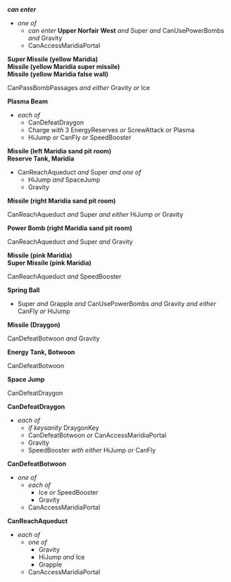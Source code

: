﻿***can enter***

- *one of*
  - *can enter* **Upper Norfair West** *and* Super *and* CanUsePowerBombs *and* Gravity
  - CanAccessMaridiaPortal

**Super Missile (yellow Maridia)**  
**Missile (yellow Maridia super missile)**  
**Missile (yellow Maridia false wall)**

CanPassBombPassages *and either* Gravity *or* Ice

**Plasma Beam**

- *each of*
  - CanDefeatDraygon
  - Charge *with* 3 EnergyReserves *or* ScrewAttack *or* Plasma
  - HiJump *or* CanFly *or* SpeedBooster

**Missile (left Maridia sand pit room)**  
**Reserve Tank, Maridia**

- CanReachAqueduct *and* Super *and one of*
  - HiJump *and* SpaceJump
  - Gravity

**Missile (right Maridia sand pit room)**

CanReachAqueduct *and* Super *and either* HiJump *or* Gravity

**Power Bomb (right Maridia sand pit room)**

CanReachAqueduct *and* Super *and* Gravity

**Missile (pink Maridia)**  
**Super Missile (pink Maridia)**

CanReachAqueduct *and* SpeedBooster

**Spring Ball**

- Super *and* Grapple *and* CanUsePowerBombs *and* Gravity *and either* CanFly *or* HiJump

**Missile (Draygon)**

CanDefeatBotwoon *and* Gravity

**Energy Tank, Botwoon**

CanDefeatBotwoon

**Space Jump**

CanDefeatDraygon

**CanDefeatDraygon**

- *each of*
  - *if keysanity* DraygonKey
  - CanDefeatBotwoon *or* CanAccessMaridiaPortal
  - Gravity
  - SpeedBooster *with either* HiJump *or* CanFly

**CanDefeatBotwoon**

- *one of*
  - *each of*
    - Ice *or* SpeedBooster
    - Gravity
  - CanAccessMaridiaPortal

**CanReachAqueduct**

- *each of*
  - *one of*
    - Gravity
    - HiJump *and* Ice
    - Grapple
  - CanAccessMaridiaPortal
